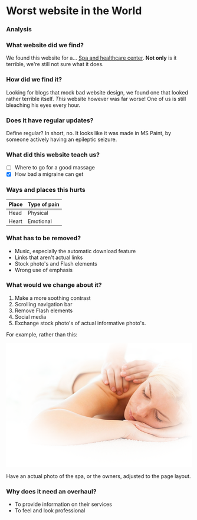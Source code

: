 

# Worst website in the World

### Analysis

### What website did we find?
We found this website for a... [Spa and healthcare center](http://www.serene-naturist.com/Naturist.html). **Not only** is it terrible, we're still not sure what it does.

### How did we find it?
Looking for blogs that mock bad website design, we found one that looked rather terrible itself. *This* website however was far worse! One of us is still bleaching his eyes every hour.

### Does it have regular updates?
Define regular? In short, no. It looks like it was made in MS Paint, by someone actively having an epileptic seizure.

### What did this website teach us?

- [ ] Where to go for a good massage
- [x] How bad a migraine can get

### Ways and places this hurts

Place | Type of pain
------------ | -------------
Head| Physical
Heart| Emotional

### What has to be removed?

* Music, especially the automatic download feature
* Links that aren't actual links
* Stock photo's and Flash elements
* Wrong use of emphasis

### What would we change about it?

1. Make a more soothing contrast
2. Scrolling navigation bar
3. Remove Flash elements
4. Social media
5. Exchange stock photo's of actual informative photo's. 

For example, rather than this:



![stock photo](./massage.png)


Have an actual photo of the spa, or the owners, adjusted to the page layout.

### Why does it need an overhaul?
 - To provide information on their services
 - To feel and look professional
